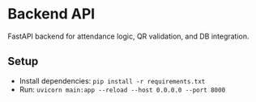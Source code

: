 # Backend API

FastAPI backend for attendance logic, QR validation, and DB integration.

## Setup
- Install dependencies: `pip install -r requirements.txt`
- Run: `uvicorn main:app --reload --host 0.0.0.0 --port 8000` 